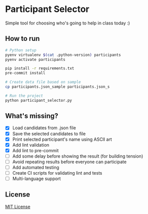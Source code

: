 # Participant Selector

Simple tool for choosing who's going to help in class today :)

## How to run

```bash
# Python setup
pyenv virtualenv $(cat .python-version) participants
pyenv activate participants

pip install -r requirements.txt
pre-commit install

# Create data file based on sample
cp participants.json_sample participants.json_s

# Run the project
python participant_selector.py

```

## What's missing?

- [x] Load candidates from .json file
- [x] Save the selected candidates to file
- [x] Print selected participant's name using ASCII art
- [x] Add lint validation
- [x] Add lint to pre-commit
- [ ] Add some delay before showing the result (for building tension)
- [ ] Avoid repeating results before everyone can participate
- [ ] Add automated testing
- [ ] Create CI scripts for validating lint and tests
- [ ] Multi-language support

## License

[MIT License](LICENSE)
